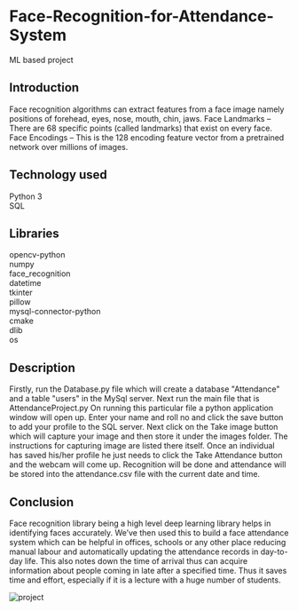 # Face-Recognition-for-Attendance-System
ML based project

## Introduction
Face recognition algorithms can extract features from a face image namely positions of forehead, eyes, nose, mouth, chin, jaws. 
Face Landmarks – There are 68 specific points (called landmarks) that exist on every face. 
Face Encodings – This is the 128 encoding feature vector from a pretrained network over millions of images. 


## Technology used
Python 3\
SQL


## Libraries
opencv-python\
numpy\
face_recognition\
datetime\
tkinter\
pillow\
mysql-connector-python\
cmake\
dlib\
os


## Description
Firstly, run the Database.py file which will create a database "Attendance" and a table "users" in the MySql server. 
Next run the main file that is AttendanceProject.py
On running this particular file a python application window will open up. Enter your name and roll no and click the save button to add your profile to the SQL server. Next click on the Take image button which will capture your image and then store it under the images folder. The instructions for capturing image are listed there itself. Once an individual has saved his/her profile he just needs to click the Take Attendance button and the webcam will come up. Recognition will be done and attendance will be stored into the attendance.csv file with the current date and time.


## Conclusion
Face recognition library being a high level deep learning library helps in identifying faces accurately. 
We’ve then used this to build a face attendance system which can be helpful in offices, 
schools or any other place reducing manual labour and automatically updating the attendance records in day-to-day life. 
This also notes down the time of arrival thus can acquire information about people coming in late after a specified time.
Thus it saves time and effort, especially if it is a lecture with a huge number of students. 



![project](https://user-images.githubusercontent.com/74110370/109301033-551a2300-785d-11eb-9816-9286211f6265.PNG)
